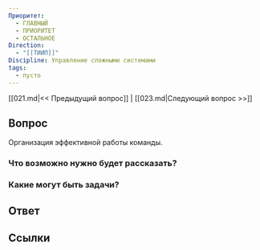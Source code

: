 ```yaml
---
Приоритет:
  - ГЛАВНЫЙ
  - ПРИОРИТЕТ
  - ОСТАЛЬНОЕ
Direction:
  - "[[ТИИП]]" 
Discipline: Управление сложными системами 
tags:
  - пусто
---
```

[[021.md|<< Предыдущий вопрос]] | [[023.md|Следующий вопрос >>]]
## Вопрос

Организация эффективной работы команды.

### Что возможно нужно будет рассказать?

### Какие могут быть задачи?

## Ответ

## Ссылки
